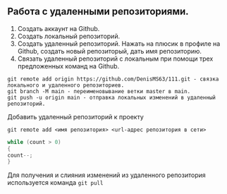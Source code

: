 ## Работа с удаленными репозиториями.
1. Создать аккаунт на Github.
2. Создать локальный репозиторий.  
3. Создать удаленный репозиторий. Нажать на плюсик в профиле на Github, создать новый репозиторый, дать имя репозиторию.
4. Связать удаленный репозиторий с локальным при помощи трех предложенных команд на Github.
```
git remote add origin https://github.com/DenisMS63/111.git - связка локального и удаленного репозиториев.
git branch -M main - переименовывание ветки master в main.
git push -u origin main - отправка локальных изменений в удаленный репозиторий.
```
Добавить удаленный репозиторий к проекту
```
git remote add <имя репозитория> <url-адрес репозитория в сети>
```
```C#
while (count > 0)
{
count--;
}
```
Для получения и слияния изменений из удаленного репозитория используется команда `git pull`